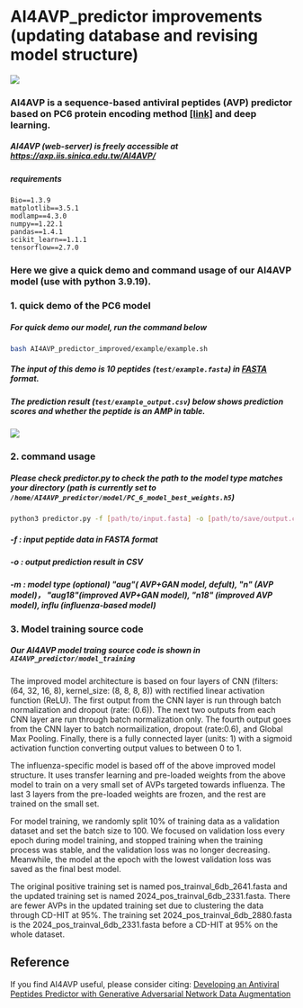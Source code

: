 # AI4AVP_predictor improvements (updating database and revising model structure)
![](https://i.imgur.com/HWPjJ4R.png)
### AI4AVP is a sequence-based antiviral peptides (AVP) predictor based on PC6 protein encoding method [[link]](https://github.com/LinTzuTang/PC6-protein-encoding-method) and deep learning.
##### AI4AVP (web-server) is freely accessible at https://axp.iis.sinica.edu.tw/AI4AVP/

##### requirements
```
Bio==1.3.9
matplotlib==3.5.1
modlamp==4.3.0
numpy==1.22.1
pandas==1.4.1
scikit_learn==1.1.1
tensorflow==2.7.0
```

### Here we give a quick demo and command usage of our AI4AVP model (use with python 3.9.19).  
### 1. quick demo of the PC6 model
##### For quick demo our model, run the command below
```bash 
bash AI4AVP_predictor_improved/example/example.sh
```
##### The input of this demo is 10 peptides (```test/example.fasta```) in [FASTA](https://en.wikipedia.org/wiki/FASTA_format) format.
##### The prediction result (```test/example_output.csv```) below shows prediction scores  and whether the peptide is an AMP in table.
![](https://i.imgur.com/xLjlGHV.png)
### 2. command usage
##### Please check predictor.py to check the path to the model type matches your directory (path is currently set to ```/home/AI4AVP_predictor/model/PC_6_model_best_weights.h5```)

```bash
python3 predictor.py -f [path/to/input.fasta] -o [path/to/save/output.csv] -m [model_type]
```
##### -f : input peptide data in FASTA format
##### -o : output prediction result in CSV 
##### -m : model type (optional) "aug"( AVP+GAN model, defult), "n" (AVP model)， "aug18"(improved AVP+GAN model), "n18" (improved AVP model), influ (influenza-based model)

### 3. Model training source code
##### Our AI4AVP model traing source code is shown in  ```AI4AVP_predictor/model_training```
The improved model architecture is based on four layers of CNN (filters: (64, 32, 16, 8), kernel_size: (8, 8, 8, 8)) with rectified linear activation function (ReLU). The first output from the CNN layer is run through batch normalization and dropout (rate: (0.6)). The next two outputs from each CNN layer are run through batch normalization only. The fourth output goes from the CNN layer to batch normailization, dropout (rate:0.6), and Global Max Pooling. Finally, there is a fully connected layer (units: 1) with a sigmoid activation function converting output values to between 0 to 1. 

The influenza-specific model is based off of the above improved model structure. It uses transfer learning and pre-loaded weights from the above model to train on a very small set of AVPs targeted towards influenza. The last 3 layers from the pre-loaded weights are frozen, and the rest are trained on the small set. 


For model training, we randomly split 10% of training data as a validation dataset and set the batch size to 100. We focused on validation loss every epoch during model training, and stopped training when the training process was stable, and the validation loss was no longer decreasing. Meanwhile, the model at the epoch with the lowest validation loss was saved as the final best model.

The original positive training set is named pos_trainval_6db_2641.fasta and the updated training set is named 2024_pos_trainval_6db_2331.fasta. There are fewer AVPs in the updated training set due to clustering the data through CD-HIT at 95%. The training set 2024_pos_trainval_6db_2880.fasta is the 2024_pos_trainval_6db_2331.fasta before a CD-HIT at 95% on the whole dataset.

## Reference
If you find AI4AVP useful, please consider citing: [Developing an Antiviral Peptides Predictor with Generative Adversarial Network Data Augmentation](https://www.biorxiv.org/content/10.1101/2021.11.29.470292v1)  


